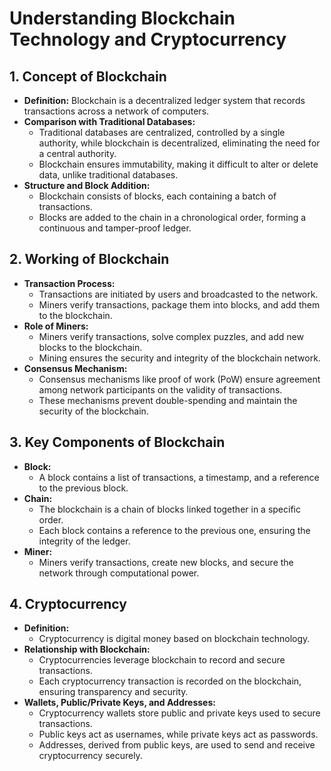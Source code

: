 # Understanding Blockchain Technology and Cryptocurrency

## 1. Concept of Blockchain

- **Definition:** Blockchain is a decentralized ledger system that records transactions across a network of computers.
- **Comparison with Traditional Databases:** 
  - Traditional databases are centralized, controlled by a single authority, while blockchain is decentralized, eliminating the need for a central authority.
  - Blockchain ensures immutability, making it difficult to alter or delete data, unlike traditional databases.
- **Structure and Block Addition:**
  - Blockchain consists of blocks, each containing a batch of transactions.
  - Blocks are added to the chain in a chronological order, forming a continuous and tamper-proof ledger.
  
## 2. Working of Blockchain

- **Transaction Process:**
  - Transactions are initiated by users and broadcasted to the network.
  - Miners verify transactions, package them into blocks, and add them to the blockchain.
- **Role of Miners:**
  - Miners verify transactions, solve complex puzzles, and add new blocks to the blockchain.
  - Mining ensures the security and integrity of the blockchain network.
- **Consensus Mechanism:**
  - Consensus mechanisms like proof of work (PoW) ensure agreement among network participants on the validity of transactions.
  - These mechanisms prevent double-spending and maintain the security of the blockchain.

## 3. Key Components of Blockchain

- **Block:**
  - A block contains a list of transactions, a timestamp, and a reference to the previous block.
- **Chain:**
  - The blockchain is a chain of blocks linked together in a specific order.
  - Each block contains a reference to the previous one, ensuring the integrity of the ledger.
- **Miner:**
  - Miners verify transactions, create new blocks, and secure the network through computational power.

## 4. Cryptocurrency

- **Definition:**
  - Cryptocurrency is digital money based on blockchain technology.
- **Relationship with Blockchain:**
  - Cryptocurrencies leverage blockchain to record and secure transactions.
  - Each cryptocurrency transaction is recorded on the blockchain, ensuring transparency and security.
- **Wallets, Public/Private Keys, and Addresses:**
  - Cryptocurrency wallets store public and private keys used to secure transactions.
  - Public keys act as usernames, while private keys act as passwords.
  - Addresses, derived from public keys, are used to send and receive cryptocurrency securely.